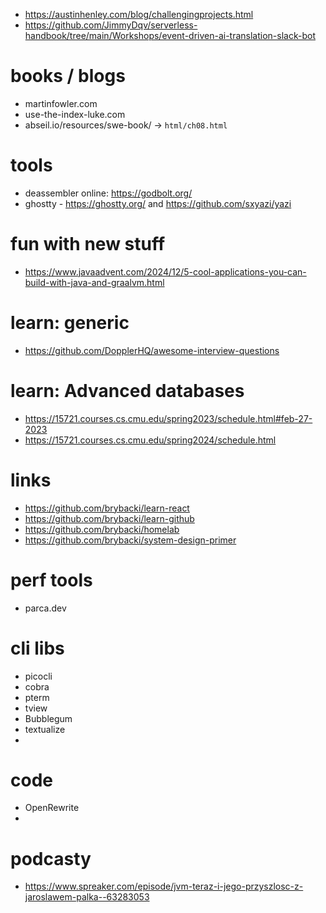 
- https://austinhenley.com/blog/challengingprojects.html
- https://github.com/JimmyDqv/serverless-handbook/tree/main/Workshops/event-driven-ai-translation-slack-bot

# books / blogs
- martinfowler.com
- use-the-index-luke.com
- abseil.io/resources/swe-book/ -> `html/ch08.html`

# tools
- deassembler online: https://godbolt.org/
- ghostty - https://ghostty.org/ and https://github.com/sxyazi/yazi 

# fun with new stuff
- https://www.javaadvent.com/2024/12/5-cool-applications-you-can-build-with-java-and-graalvm.html

# learn: generic
- https://github.com/DopplerHQ/awesome-interview-questions 

# learn: Advanced databases
-  https://15721.courses.cs.cmu.edu/spring2023/schedule.html#feb-27-2023
-  https://15721.courses.cs.cmu.edu/spring2024/schedule.html

# links
- https://github.com/brybacki/learn-react
- https://github.com/brybacki/learn-github
- https://github.com/brybacki/homelab
- https://github.com/brybacki/system-design-primer

# perf tools
- parca.dev

# cli libs
- picocli
- cobra
- pterm
- tview
- Bubblegum
- textualize
- 


# code
- OpenRewrite
- 


# podcasty
- https://www.spreaker.com/episode/jvm-teraz-i-jego-przyszlosc-z-jaroslawem-palka--63283053
